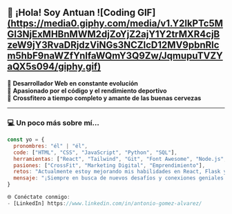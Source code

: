 ## 👋 ¡Hola! Soy Antuan ![Coding GIF][(https://media0.giphy.com/media/v1.Y2lkPTc5MGI3NjExMHBnMWM2djZoYjZ2ajY1Y2trMXR4cjBzeW9jY3RvaDRjdzViNGs3NCZlcD12MV9pbnRlcm5hbF9naWZfYnlfaWQmY3Q9Zw/JqmupuTVZYaQX5s094/giphy.gif)](https://media0.giphy.com/media/v1.Y2lkPTc5MGI3NjExYThuMmZvN3J3N2RlZHQxYXJsNzN6bmIwanpsNGtucnhpYXRzeDEzYSZlcD12MV9pbnRlcm5hbF9naWZfYnlfaWQmY3Q9cw/SHjOSDkKZ18qOHA5B5/giphy.gif)

🚀 **Desarrollador Web en constante evolución**  
💪 **Apasionado por el código y el rendimiento deportivo**  
🍻 **Crossfitero a tiempo completo y amante de las buenas cervezas**  

---

### 💻 **Un poco más sobre mí...**  
```javascript
const yo = {
  pronombres: "él" | "él",
  code: ["HTML", "CSS", "JavaScript", "Python", "SQL"],
  herramientas: ["React", "Tailwind", "Git", "Font Awesome", "Node.js", "Flask"],
  pasiones: ["CrossFit", "Marketing Digital", "Emprendimiento"],
  retos: "Actualmente estoy mejorando mis habilidades en React, Flask y SQL",
  mensaje: "¡Siempre en busca de nuevos desafíos y conexiones geniales!"
}

🌐 Conéctate conmigo: 
- [LinkedIn] https://www.linkedin.com/in/antonio-gomez-alvarez/
